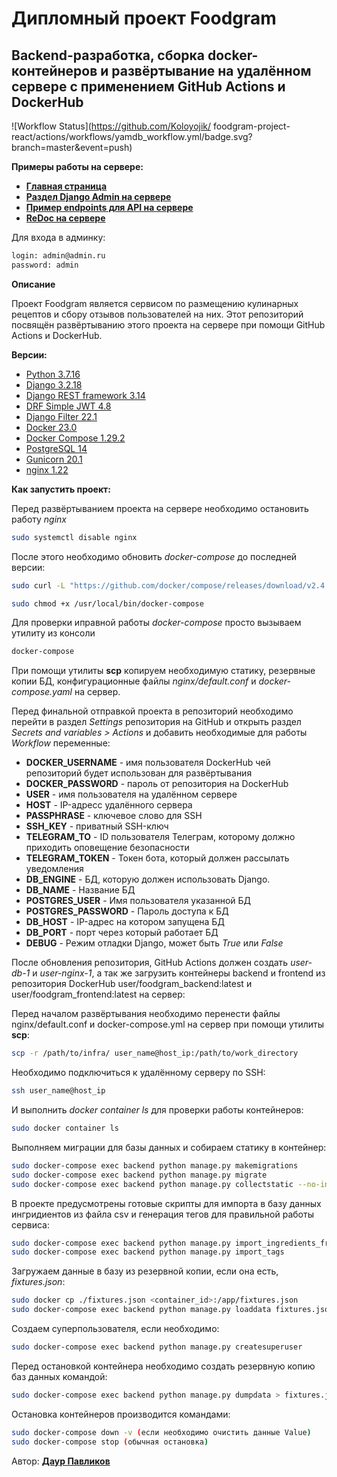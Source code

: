 # Дипломный проект Foodgram
## Backend-разработка, сборка docker-контейнеров и развёртывание на удалённом сервере с применением GitHub Actions и DockerHub
![Workflow Status](https://github.com/Koloyojik/ foodgram-project-react/actions/workflows/yamdb_workflow.yml/badge.svg?branch=master&event=push)

**Примеры работы на сервере:**
- [**Главная страница**](http://158.160.17.231/)
- [**Раздел Django Admin на сервере**](http://158.160.17.231/admin/)
- [**Пример endpoints для API на сервере**](http://158.160.17.231/api/)
- [**ReDoc на сервере**](http://158.160.17.231/api/docs/)

Для входа в админку:
```bash
login: admin@admin.ru
password: admin 
```

**Описание**

Проект Foodgram является сервисом по размещению кулинарных рецептов и сбору отзывов пользователей на них.
Этот репозиторий посвящён развёртыванию этого проекта на сервере при помощи GitHub Actions и DockerHub.

**Версии:**
- [Python 3.7.16](https://www.python.org/doc/) 
- [Django 3.2.18](https://docs.djangoproject.com/en/4.1/releases/3.2.18/)
- [Django REST framework 3.14](https://www.django-rest-framework.org/)
- [DRF Simple JWT 4.8](https://django-rest-framework-simplejwt.readthedocs.io/en/latest/)
- [Django Filter 22.1](https://django-filter.readthedocs.io/en/main/)
- [Docker 23.0](https://docs.docker.com/)
- [Docker Compose 1.29.2](https://docs.docker.com/compose/gettingstarted/)
- [PostgreSQL 14](https://www.postgresql.org/)
- [Gunicorn 20.1](https://gunicorn.org/)
- [nginx 1.22](https://nginx.org/en/)

**Как запустить проект:**

Перед развёртыванием проекта на сервере необходимо остановить работу *nginx*
```bash
sudo systemctl disable nginx 
```

После этого необходимо обновить *docker-compose* до последней версии:
```bash
sudo curl -L "https://github.com/docker/compose/releases/download/v2.4.1/docker-compose-$(uname -s)-$(uname -m)" -o /usr/local/bin/docker-compose
```
```bash
sudo chmod +x /usr/local/bin/docker-compose
```
Для проверки иправной работы *docker-compose* просто вызываем утилиту из консоли
```bash
docker-compose
```

При помощи утилиты **scp** копируем необходимую статику, резервные копии БД, конфигурационные файлы *nginx/default.conf* и *docker-compose.yaml* на сервер.

Перед финальной отправкой проекта в репозиторий необходимо перейти в раздел *Settings* репозитория на GitHub и открыть раздел *Secrets and variables > Actions* и добавить необходимые для работы *Workflow* переменные:
- **DOCKER_USERNAME** - имя пользователя DockerHub чей репозиторий будет использован для развёртывания
- **DOCKER_PASSWORD** - пароль от репозитория на DockerHub
- **USER** - имя пользователя на удалённом сервере
- **HOST** - IP-адресс удалённого сервера
- **PASSPHRASE** - ключевое слово для SSH
- **SSH_KEY** - приватный SSH-ключ
- **TELEGRAM_TO** - ID пользователя Телеграм, которому должно приходить оповещение безопасности
- **TELEGRAM_TOKEN** - Токен бота, который должен рассылать уведомления
- **DB_ENGINE** - БД, которую должен использовать Django.
- **DB_NAME** - Название БД
- **POSTGRES_USER** - Имя пользователя указанной БД
- **POSTGRES_PASSWORD** - Пароль доступа к БД
- **DB_HOST** - IP-адрес на котором запущена БД
- **DB_PORT** - порт через который работает БД
- **DEBUG** - Режим отладки Django, может быть *True* или *False*

После обновления репозитория, GitHub Actions должен создать *user-db-1* и *user-nginx-1*, а так же загрузить контейнеры backend и frontend из репозитория DockerHub user/foodgram_backend:latest и user/foodgram_frontend:latest на сервер:

Перед началом развёртывания необходимо перенести файлы nginx/default.conf и docker-compose.yml на сервер при помощи утилиты **scp**:
```bash
scp -r /path/to/infra/ user_name@host_ip:/path/to/work_directory
```

Необходимо подключиться к удалённому серверу по SSH:
```bash
ssh user_name@host_ip
```
И выполнить *docker container ls* для проверки работы контейнеров:
```bash
sudo docker container ls
```

Выполняем миграции для базы данных и собираем статику в контейнер:
```bash
sudo docker-compose exec backend python manage.py makemigrations
sudo docker-compose exec backend python manage.py migrate
sudo docker-compose exec backend python manage.py collectstatic --no-input
```
В проекте предусмотрены готовые скрипты для импорта в базу данных ингридиентов из файла csv и генерация тегов для правильной работы сервиса:
```bash
sudo docker-compose exec backend python manage.py import_ingredients_from_csv
sudo docker-compose exec backend python manage.py import_tags
```
Загружаем данные в базу из резервной копии, если она есть, *fixtures.json*:
```bash
sudo docker cp ./fixtures.json <container_id>:/app/fixtures.json
sudo docker-compose exec backend python manage.py loaddata fixtures.json
```
Создаем суперпользователя, если необходимо:
```bash
sudo docker-compose exec backend python manage.py createsuperuser
```

Перед остановкой контейнера необходимо создать резервную копию баз данных командой:
```bash
sudo docker-compose exec backend python manage.py dumpdata > fixtures.json
```
Остановка контейнеров производится командами:
```bash
sudo docker-compose down -v (если необходимо очистить данные Value)
sudo docker-compose stop (обычная остановка)
```

Автор: [**Даур Павликов**](https://github.com/Koloyojik)